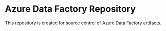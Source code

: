 # Azure Data Factory Repository

This repository is created for source control of Azure Data Factory artifacts.